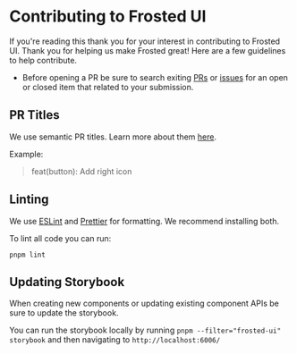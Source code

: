 # Contributing to Frosted UI

If you're reading this thank you for your interest in contributing to Frosted UI. Thank you for helping us make Frosted great! Here are a few guidelines to help contribute.

- Before opening a PR be sure to search exiting [PRs](https://github.com/whopio/frosted-ui/pulls) or [issues](https://github.com/whopio/frosted-ui/issues) for an open or closed item that related to your submission.

## PR Titles

We use semantic PR titles. Learn more about them [here](https://flank.github.io/flank/pr_titles/).

Example:

> feat(button): Add right icon

## Linting

We use [ESLint](https://marketplace.visualstudio.com/items?itemName=dbaeumer.vscode-eslint) and [Prettier](https://marketplace.visualstudio.com/items?itemName=esbenp.prettier-vscode) for formatting. We recommend installing both.

To lint all code you can run:

```
pnpm lint
```

## Updating Storybook

When creating new components or updating existing component APIs be sure to update the storybook.

You can run the storybook locally by running `pnpm --filter="frosted-ui" storybook` and then navigating to `http://localhost:6006/`
